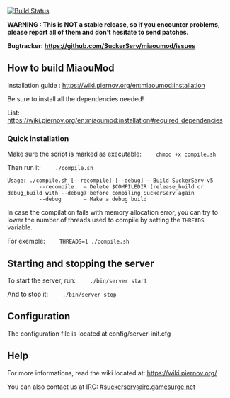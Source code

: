 [![Build Status](https://travis-ci.org/SuckerServ/MiaouMod.svg?branch=master)](https://travis-ci.org/SuckerServ/MiaouMod)

**WARNING : This is NOT a stable release, so if you encounter problems,**
**please report all of them and don't hesitate to send patches.**

**Bugtracker: https://github.com/SuckerServ/miaoumod/issues**

## How to build MiaouMod ##

Installation guide : https://wiki.piernov.org/en:miaoumod:installation



Be sure to install all the dependencies needed!

List: https://wiki.piernov.org/en:miaoumod:installation#required_dependencies

### Quick installation ###

Make sure the script is marked as executable:
`    chmod +x compile.sh`

Then run it:
`    ./compile.sh`
```
Usage: ./compile.sh [--recompile] [--debug] — Build SuckerServ-v5
          --recompile   — Delete $COMPILEDIR (release_build or debug_build with --debug) before compiling SuckerServ again
          --debug       — Make a debug build
```
In case the compilation fails with memory allocation error, you can try to 
lower the number of threads used to compile by setting the `THREADS` variable.

For exemple:
`    THREADS=1 ./compile.sh`


## Starting and stopping the server ##

To start the server, run:
`    ./bin/server start`

And to stop it:
`    ./bin/server stop`


## Configuration ##

The configuration file is located at config/server-init.cfg


## Help ##

For more informations, read the wiki located at: https://wiki.piernov.org/

You can also contact us at IRC: #suckerserv@irc.gamesurge.net
